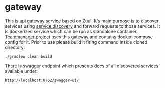 # gateway

This is api gateway service based on Zuul. It's main purpose is to discover services using [service discovery](https://github.com/amasiakiewicz/eureka) and forward requests to those services. It is dockerized service which can be run as standalone container. [Teammanager project](https://github.com/amasiakiewicz/teammanager) uses this gateway and contains docker-compose config for it. Prior to use please build it firing command inside cloned directory:
```
./gradlew clean build
```
There is swagger endpoint which presents docs of all discovered services available under:
```
http://localhost:8762/swagger-ui/
```
